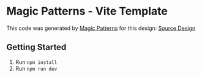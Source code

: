 # Magic Patterns - Vite Template

This code was generated by [Magic Patterns](https://magicpatterns.com) for this design: [Source Design](https://www.magicpatterns.com/c/qsyzvuddy5aep7spxgnfpc)

## Getting Started

1. Run `npm install`
2. Run `npm run dev`
